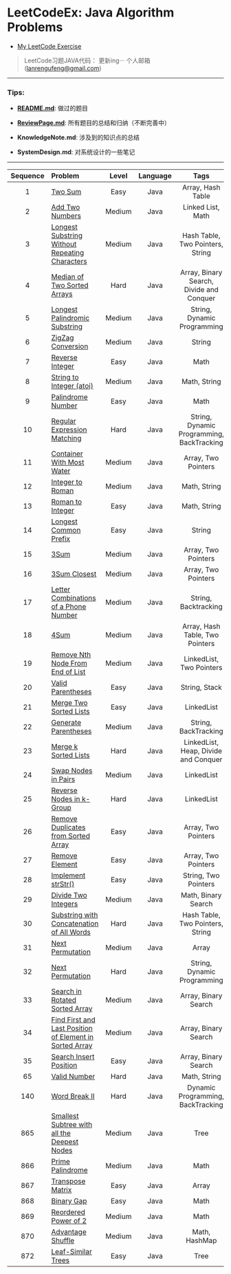 # LeetCodeEx: Java Algorithm Problems

* [My LeetCode Exercise](https://github.com/lanrengufeng/LeetCodeEx)

> LeetCode习题JAVA代码：  更新ing···
个人邮箱(lanrengufeng@gmail.com)

***********************
 
### Tips:
- **[README.md](https://github.com/lanrengufeng/LeetCodeEx/blob/master/README.md)**: 做过的题目

- **[ReviewPage.md](https://github.com/lanrengufeng/LeetCodeEx/blob/master/ReviewPage.md)**: 所有题目的总结和归纳（不断完善中）

- **KnowledgeNote.md**: 涉及到的知识点的总结

- **SystemDesign.md**: 对系统设计的一些笔记

*************************

| Sequence | Problem       | Level  | Language  | Tags | Others |
|:-------:|:--------------|:------:|:---------:|:----:|:-------------:|
|1|[Two Sum](https://github.com/lanrengufeng/LeetCodeEx/blob/master/src/leetcode/TwoSum.java)|Easy|Java| Array, Hash Table ||
|2|[Add Two Numbers](https://github.com/lanrengufeng/LeetCodeEx/blob/master/src/leetcode/AddTwoNumbers.java)|Medium|Java| Linked List, Math ||
|3|[Longest Substring Without Repeating Characters](https://github.com/lanrengufeng/LeetCodeEx/blob/master/src/leetcode/LongestSubstringWithoutRepeatingCharacters.java)|Medium|Java| Hash Table, Two Pointers, String||
|4|[Median of Two Sorted Arrays](https://github.com/lanrengufeng/LeetCodeEx/blob/master/src/leetcode/MedianOfTwoSortedArrays.java)|Hard|Java| Array, Binary Search, Divide and Conquer ||
|5|[Longest Palindromic Substring](https://github.com/lanrengufeng/LeetCodeEx/blob/master/src/leetcode/LongestPalindromicSubstring.java)|Medium|Java| String, Dynamic Programming ||
|6|[ZigZag Conversion](https://github.com/lanrengufeng/LeetCodeEx/blob/master/src/leetcode/ZigZagConversion.java)|Medium|Java| String ||
|7|[Reverse Integer](https://github.com/lanrengufeng/LeetCodeEx/blob/master/src/leetcode/ReverseInteger.java)|Easy|Java| Math ||
|8|[String to Integer (atoi)](https://github.com/lanrengufeng/LeetCodeEx/blob/master/src/leetcode/StringToInteger.java)|Medium|Java| Math, String ||
|9|[Palindrome Number](https://github.com/lanrengufeng/LeetCodeEx/blob/master/src/leetcode/PalindromeNumber.java)|Easy|Java| Math ||
|10|[Regular Expression Matching](https://github.com/lanrengufeng/LeetCodeEx/blob/master/src/leetcode/RegularExpressionMatching.java)|Hard|Java| String, Dynamic Programming, BackTracking ||
|11|[Container With Most Water](https://github.com/lanrengufeng/LeetCodeEx/blob/master/src/leetcode/ContainerWithMostWater.java)|Medium|Java| Array, Two Pointers ||
|12|[Integer to Roman](https://github.com/lanrengufeng/LeetCodeEx/blob/master/src/leetcode/IntegerToRoman.java)|Medium|Java| Math, String ||
|13|[Roman to Integer](https://github.com/lanrengufeng/LeetCodeEx/blob/master/src/leetcode/RomanToInteger.java)|Easy|Java| Math, String ||
|14|[Longest Common Prefix](https://github.com/lanrengufeng/LeetCodeEx/blob/master/src/leetcode/LongestCommonPrefix.java)|Easy|Java|  String ||
|15|[3Sum](https://github.com/lanrengufeng/LeetCodeEx/blob/master/src/leetcode/Sum3.java)|Medium|Java|  Array, Two Pointers ||
|16|[3Sum Closest](https://github.com/lanrengufeng/LeetCodeEx/blob/master/src/leetcode/Sum3Closest.java)|Medium|Java|  Array, Two Pointers ||
|17|[Letter Combinations of a Phone Number](https://github.com/lanrengufeng/LeetCodeEx/blob/master/src/leetcode/LetterCombinationsOfAPhoneNumber.java)|Medium|Java|  String, Backtracking ||
|18|[4Sum](https://github.com/lanrengufeng/LeetCodeEx/blob/master/src/leetcode/Sum4.java)|Medium|Java|  Array, Hash Table, Two Pointers ||
|19|[Remove Nth Node From End of List](https://github.com/lanrengufeng/LeetCodeEx/blob/master/src/leetcode/RemoveNthNodeFromEndOfList.java)|Medium|Java|  LinkedList, Two Pointers ||
|20|[Valid Parentheses](https://github.com/lanrengufeng/LeetCodeEx/blob/master/src/leetcode/ValidParentheses.java)|Easy|Java|  String, Stack ||
|21|[Merge Two Sorted Lists](https://github.com/lanrengufeng/LeetCodeEx/blob/master/src/leetcode/MergeTwoSortedLists.java)|Easy|Java|  LinkedList ||
|22|[Generate Parentheses](https://github.com/lanrengufeng/LeetCodeEx/blob/master/src/leetcode/GenerateParentheses.java)|Medium|Java|  String, BackTracking ||
|23|[Merge k Sorted Lists](https://github.com/lanrengufeng/LeetCodeEx/blob/master/src/leetcode/MergeKSortedLists.java)|Hard|Java|  LinkedList, Heap, Divide and Conquer ||
|24|[Swap Nodes in Pairs](https://github.com/lanrengufeng/LeetCodeEx/blob/master/src/leetcode/SwapNodesInPairs.java)|Medium|Java|  LinkedList ||
|25|[Reverse Nodes in k-Group](https://github.com/lanrengufeng/LeetCodeEx/blob/master/src/leetcode/ReverseNodesInKGroup.java)|Hard|Java|  LinkedList ||
|26|[Remove Duplicates from Sorted Array](https://github.com/lanrengufeng/LeetCodeEx/blob/master/src/leetcode/RemoveDuplicatesFromSortedArray.java)|Easy|Java|  Array, Two Pointers ||
|27|[Remove Element](https://github.com/lanrengufeng/LeetCodeEx/blob/master/src/leetcode/RemoveElement.java)|Easy|Java|  Array, Two Pointers ||
|28|[Implement strStr()](https://github.com/lanrengufeng/LeetCodeEx/blob/master/src/leetcode/ImplementStrStr.java)|Easy|Java|  String, Two Pointers ||
|29|[Divide Two Integers](https://github.com/lanrengufeng/LeetCodeEx/blob/master/src/leetcode/DivideTwoIntegers.java)|Medium|Java|  Math, Binary Search ||
|30|[Substring with Concatenation of All Words](https://github.com/lanrengufeng/LeetCodeEx/blob/master/src/leetcode/SubstringWithConcatenationOfAllWords.java)|Hard|Java|  Hash Table, Two Pointers, String ||
|31|[Next Permutation](https://github.com/lanrengufeng/LeetCodeEx/blob/master/src/leetcode/NextPermutation.java)|Medium|Java|  Array ||
|32|[Next Permutation](https://github.com/lanrengufeng/LeetCodeEx/blob/master/src/leetcode/NextPermutation.java)|Hard|Java|  String, Dynamic Programming ||
|33|[Search in Rotated Sorted Array](https://github.com/lanrengufeng/LeetCodeEx/blob/master/src/leetcode/SearchInRotatedSortedArray.java)|Medium|Java|  Array, Binary Search ||
|34|[Find First and Last Position of Element in Sorted Array](https://github.com/lanrengufeng/LeetCodeEx/blob/master/src/leetcode/FindFirstAndLastPositionOfElementInSortedArray.java)|Medium|Java|  Array, Binary Search ||
|35|[Search Insert Position](https://github.com/lanrengufeng/LeetCodeEx/blob/master/src/leetcode/SearchInsertPosition.java)|Easy|Java|  Array, Binary Search ||
|65|[Valid Number](https://github.com/lanrengufeng/LeetCodeEx/blob/master/src/leetcode/ValidNumber.java)|Hard|Java| Math, String ||
|140|[Word Break II](https://github.com/lanrengufeng/LeetCodeEx/blob/master/src/leetcode2/WordBreakII.java)|Hard|Java| Dynamic Programming, BackTracking ||
|865|[Smallest Subtree with all the Deepest Nodes](https://github.com/lanrengufeng/LeetCodeEx/blob/master/src/leetcode9/SmallestSubtreeWithAllTheDeepestNodes.java)|Medium|Java| Tree ||
|866|[Prime Palindrome](https://github.com/lanrengufeng/LeetCodeEx/blob/master/src/leetcode9/PrimePalindrome.java)|Medium|Java| Math ||
|867|[Transpose Matrix](https://github.com/lanrengufeng/LeetCodeEx/blob/master/src/leetcode9/TransposeMatrix.java)|Easy|Java| Array ||
|868|[Binary Gap](https://github.com/lanrengufeng/LeetCodeEx/blob/master/src/leetcode9/BinaryGap.java)|Easy|Java| Math ||
|869|[Reordered Power of 2](https://github.com/lanrengufeng/LeetCodeEx/blob/master/src/leetcode9/ReorderedPowerOf2.java)|Medium|Java| Math ||
|870|[Advantage Shuffle](https://github.com/lanrengufeng/LeetCodeEx/blob/master/src/leetcode9/AdvantageShuffle.java)|Medium|Java| Math, HashMap ||
|872|[Leaf-Similar Trees](https://github.com/lanrengufeng/LeetCodeEx/blob/master/src/leetcode9/LeafSimilarTrees.java)|Easy|Java| Tree ||
